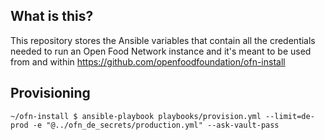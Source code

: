 ## What is this?
This repository stores the Ansible variables that contain all the credentials needed to run an Open Food Network instance and it's meant to be used from and within https://github.com/openfoodfoundation/ofn-install
## Provisioning
```shell
~/ofn-install $ ansible-playbook playbooks/provision.yml --limit=de-prod -e "@../ofn_de_secrets/production.yml" --ask-vault-pass
```
